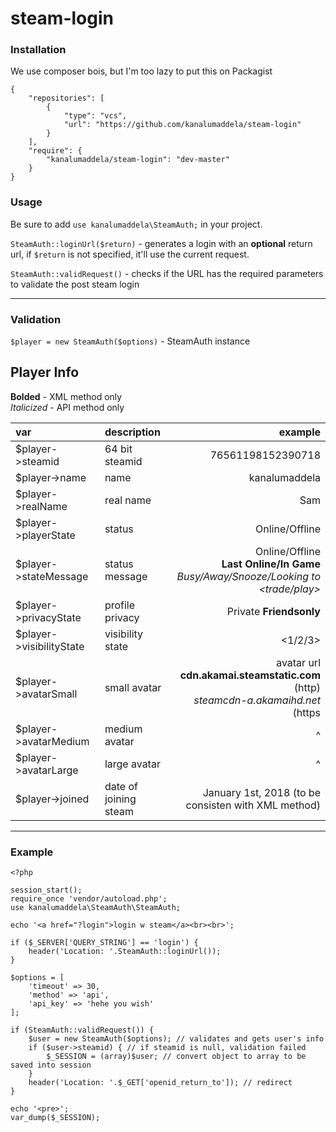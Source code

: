 # steam-login

### Installation
We use composer bois, but I'm too lazy to put this on Packagist
```
{
    "repositories": [
        {
            "type": "vcs",
            "url": "https://github.com/kanalumaddela/steam-login"
        }
    ],
    "require": {
        "kanalumaddela/steam-login": "dev-master"
    }
}
```

### Usage
Be sure to add `use kanalumaddela\SteamAuth;` in your project.

`SteamAuth::loginUrl($return)` - generates a login with an **optional** return url, if `$return` is not specified, it'll use the current request.

`SteamAuth::validRequest()` - checks if the URL has the required parameters to validate the post steam login

---

### Validation

`$player = new SteamAuth($options)` - SteamAuth instance

## Player Info

**Bolded** - XML method only  
*Italicized* - API method only

| var                      | description           | example |
| :-------                 | :--------------       | ---: |
| $player->steamid         | 64 bit steamid        | 76561198152390718 |
| $player->name            | name                  | kanalumaddela |
| $player->realName        | real name             | Sam |
| $player->playerState     | status                | Online/Offline |
| $player->stateMessage    | status message        | Online/Offline <br> **Last Online/In Game <game>** <br> *Busy/Away/Snooze/Looking to <trade/play>* |
| $player->privacyState    | profile privacy       | Private **Friendsonly** |
| $player->visibilityState | visibility state      | <1/2/3> |
| $player->avatarSmall     | small avatar          | avatar url <br> **cdn.akamai.steamstatic.com** (http) <br> *steamcdn-a.akamaihd.net* (https |
| $player->avatarMedium    | medium avatar         | ^ |
| $player->avatarLarge     | large avatar          | ^ |
| $player->joined          | date of joining steam | January 1st, 2018 (to be consisten with XML method) |player->joined | date of joining steam | January 1st, 2018 (format is consistent with XML method) |

---

### Example
```
<?php

session_start();
require_once 'vendor/autoload.php';
use kanalumaddela\SteamAuth\SteamAuth;

echo '<a href="?login">login w steam</a><br><br>';

if ($_SERVER['QUERY_STRING'] == 'login') {
	header('Location: '.SteamAuth::loginUrl());
}

$options = [
	'timeout' => 30,
	'method' => 'api',
	'api_key' => 'hehe you wish'
];

if (SteamAuth::validRequest()) {
	$user = new SteamAuth($options); // validates and gets user's info
	if ($user->steamid) { // if steamid is null, validation failed
		$_SESSION = (array)$user; // convert object to array to be saved into session
	}
	header('Location: '.$_GET['openid_return_to']); // redirect 
}

echo '<pre>';
var_dump($_SESSION);

```
